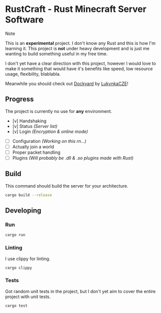 # RustCraft - Rust Minecraft Server Software

> [!NOTE]
> This is an **experimental** project. I don't know any Rust and this is how I'm learning it. This project is **not** under heavy development and is just me wanting to build something useful in my free time.

I don't yet have a clear direction with this project, however I would love to make it something that would have it's benefits like speed, low resource usage, flexibility, blablabla.

Meanwhile you should check out [Dockyard](https://github.com/DockyardMC/Dockyard) by [LukynkaCZE](https://github.com/LukynkaCZE)!

## Progress
The project is currently no use for **any** environment. 
- [v] Handshaking
- [v] Status *(Server list)*
- [v] Login *(Encryption & online mode)*
- [ ] Configuration *(Working on this rn...)*
- [ ] Actually join a world
- [ ] Proper packet handling
- [ ] Plugins *(Will probably be .dll & .so plugins made with Rust)*

## Build
This command should build the server for your architecture.
```sh
cargo build --release
```

## Developing
### Run
```sh
cargo run
```

### Linting
I use clippy for linting.
```sh
cargo clippy
```

### Tests
Got random unit tests in the project, but I don't yet aim to cover the entire project with unit tests.
```sh
cargo test
```